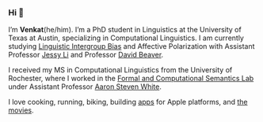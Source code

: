 ### Hi 👋

<p>I’m <strong>Venkat</strong>(he/him). I’m a PhD student in Linguistics at the University of Texas at Austin, specializing in Computational Linguistics. I am currently studying <a href="https://psychology.wikia.org/wiki/Linguistic_intergroup_bias">Linguistic Intergroup Bias</a> and Affective Polarization with Assistant Professor <a href="https://jessyli.com">Jessy Li</a> and Professor <a href="https://liberalarts.utexas.edu/linguistics/faculty/dib97">David Beaver</a>.</p>

<p>I received my MS in Computational Linguistics from the University of Rochester, where I worked in the <a href="http://factslab.io">Formal and Computational Semantics Lab</a> under Assistant Professor <a href="http://aaronstevenwhite.io">Aaron Steven White</a>.</p>

<p>I love cooking, running, biking, building <a href="https://venkatasg.me/apps/">apps</a> for Apple platforms, and <a href="https://letterboxd.com/venkatasg/">the movies</a>.</p>
